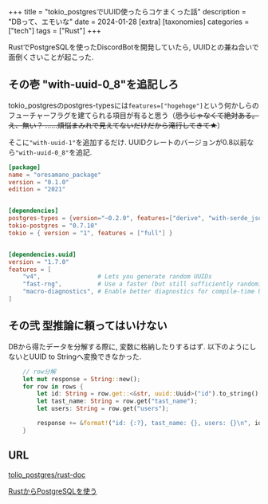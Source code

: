 +++
title = "tokio_postgresでUUID使ったらコケまくった話"
description = "DBって、エモいな"
date = 2024-01-28
[extra]
[taxonomies]
categories = ["tech"]
tags = ["Rust"]
+++


RustでPostgreSQLを使ったDiscordBotを開発していたら, UUIDとの兼ね合いで面倒くさいことが起こった.

## その壱 "with-uuid-0_8"を追記しろ

tokio_postgresのpostgres-typesには`features=["hogehoge"]`という何かしらのフューチャーフラグを建てられる項目が有ると思う（~~思うじゃなくて絶対ある。え、無い？ ......煩悩まみれで見えてないだけだから滝行してきて★~~）

そこに`"with-uuid-1"`を追加するだけ. UUIDクレートのバージョンが0.8以前なら`"with-uuid-0_8"`を追記.

```toml
[package]
name = "oresamano_package"
version = "0.1.0"
edition = "2021"


[dependencies]
postgres-types = {version="~0.2.0", features=["derive", "with-serde_json-1", "with-uuid-1"]}
tokio-postgres = "0.7.10"
tokio = { version = "1", features = ["full"] }


[dependencies.uuid]
version = "1.7.0"
features = [
    "v4",                # Lets you generate random UUIDs
    "fast-rng",          # Use a faster (but still sufficiently random) RNG
    "macro-diagnostics", # Enable better diagnostics for compile-time UUIDs
]

```

## その弐 型推論に頼ってはいけない

DBから得たデータを分解する際に, 変数に格納したりするはず. 以下のようにしないとUUID to Stringへ変換できなかった.

```rust
    // row分解
    let mut response = String::new();
    for row in rows {
        let id: String = row.get::<&str, uuid::Uuid>("id").to_string(); // これ。もっといいやり方あれば教えてもらえるとアライグマタスカル
        let tast_name: String = row.get("tast_name");
        let users: String = row.get("users");

        response += &format!("id: {:?}, tast_name: {}, users: {}\n", id, tast_name, users);
    }

```


## URL
[tolio_postgres/rust-doc]("https://docs.rs/postgres-types/0.1.3/postgres_types/trait.ToSql.html")

[RustからPostgreSQLを使う ]("https://unicorn.limited/jp/rd/rust/20200726-postgres.html")
